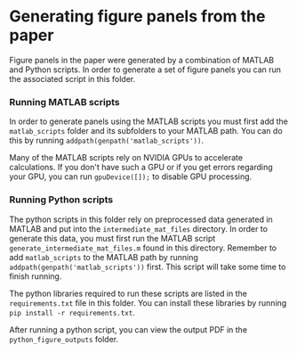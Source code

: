 # Generating figure panels from the paper

Figure panels in the paper were generated by a combination of MATLAB and Python scripts. In order to generate a set of figure panels you can run the associated script in this folder.

### Running MATLAB scripts
In order to generate panels using the MATLAB scripts you must first add the `matlab_scripts` folder and its subfolders to your MATLAB path. You can do this by running `addpath(genpath('matlab_scripts'))`.

Many of the MATLAB scripts rely on NVIDIA GPUs to accelerate calculations. If you don't have such a GPU or if you get errors regarding your GPU, you can run `gpuDevice([]);` to disable GPU processing. 

### Running Python scripts
The python scripts in this folder rely on preprocessed data generated in MATLAB and put into the `intermediate_mat_files` directory. In order to generate this data, you must first run the MATLAB script `generate_intermediate_mat_files.m` found in this directory. Remember to add `matlab_scripts` to the MATLAB path by running `addpath(genpath('matlab_scripts'))` first. This script will take some time to finish running.

The python libraries required to run these scripts are listed in the `requirements.txt` file in this folder. You can install these libraries by running `pip install -r requirements.txt`. 

After running a python script, you can view the output PDF in the `python_figure_outputs` folder.
